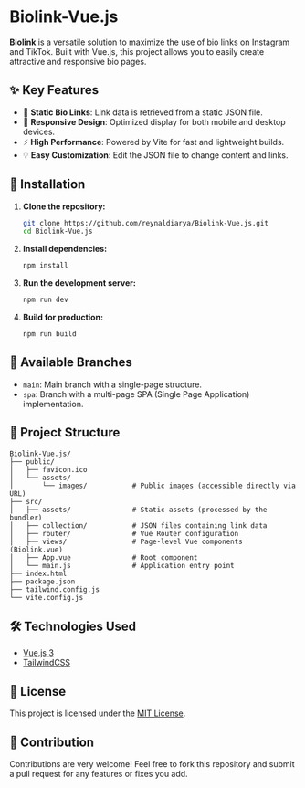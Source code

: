 # Biolink-Vue.js

**Biolink** is a versatile solution to maximize the use of bio links on Instagram and TikTok. Built with Vue.js, this project allows you to easily create attractive and responsive bio pages.

## ✨ Key Features

- 🔗 **Static Bio Links**: Link data is retrieved from a static JSON file.  
- 🎨 **Responsive Design**: Optimized display for both mobile and desktop devices.  
- ⚡ **High Performance**: Powered by Vite for fast and lightweight builds.  
- 💡 **Easy Customization**: Edit the JSON file to change content and links.

## 🚀 Installation

1. **Clone the repository:**

   ```bash
   git clone https://github.com/reynaldiarya/Biolink-Vue.js.git
   cd Biolink-Vue.js
   ```

2. **Install dependencies:**

   ```bash
   npm install
   ```

3. **Run the development server:**

   ```bash
   npm run dev
   ```

4. **Build for production:**

   ```bash
   npm run build
   ```

## 🌿 Available Branches

- `main`: Main branch with a single-page structure.
- `spa`: Branch with a multi-page SPA (Single Page Application) implementation.

## 📁 Project Structure

```tree
Biolink-Vue.js/
├── public/
│   ├── favicon.ico
│   └── assets/
│       └── images/           # Public images (accessible directly via URL)
├── src/
│   ├── assets/               # Static assets (processed by the bundler)
│   ├── collection/           # JSON files containing link data
│   ├── router/               # Vue Router configuration
│   ├── views/                # Page-level Vue components (Biolink.vue)
│   ├── App.vue               # Root component
│   └── main.js               # Application entry point
├── index.html
├── package.json
├── tailwind.config.js
└── vite.config.js
```

## 🛠️ Technologies Used

- [Vue.js 3](https://vuejs.org/)
- [TailwindCSS](https://tailwindcss.com/)

## 📄 License

This project is licensed under the [MIT License](LICENSE).

## 🙌 Contribution

Contributions are very welcome! Feel free to fork this repository and submit a pull request for any features or fixes you add.
